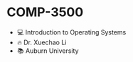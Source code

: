 # COMP-3500
- 💻 Introduction to Operating Systems<br />
- :fire: Dr. Xuechao Li<br />
- 📚 Auburn University
